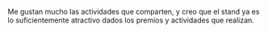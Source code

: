 Me gustan mucho las actividades que comparten, y creo que el stand ya es lo suficientemente atractivo dados los premios y actividades que realizan.
